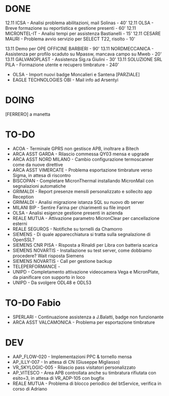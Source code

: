# DONE
12.11 ICSA - Analisi problema abilitazioni, mail Solinas - 40'
12.11 OLSA - Breve formazione su reportistica e gestione presenti - 60'
12.11 MICRONTEL-IT - Analisi tempi per assistenza Bastianelli - 15'
12.11 CESARE MAURI - Problema avvio servizio per SELECT T22, risolto - 10'

13.11 Demo per OPE OFFICINE BARBIERI - 90'
13.11 NORDMECCANICA - Assistenza per profilo scaduto su Mpassw, mancava campo su Mweb - 20'
13.11 GALVANOPLAST - Assistenza Sig.ra Giulini - 30'
13.11 SOLUZIONE SRL PILA - Formazione utente e recupero timbrature - 240'
- OLSA - Import nuovi badge Moncalieri e Santena [PARZIALE]
- EAGLE TECHNOLOGIES OBI - Mail info ad Arsentyi


# DOING
[FERRERO] a manetta


# TO-DO
- ACOA - Terminale GPRS non gestisce APB, inoltrare a Bitech
- ARCA ASST GARDA - Rilascio commessa QY03 mensa e upgrade 
- ARCA ASST NORD MILANO - Cambio configurazione termoscanner come da nuove direttive
- ARCA ASST VIMERCATE - Problema esportazione timbrature verso Sigma, in attesa di riscontro
- BISCOPAN - Completare MicronThermal installando MicronMail con segnalazioni automatiche
- GRIMALDI - Report presenze mensili personalizzato e sollecito app Reception
- GRIMALDI - Analisi migrazione istanza SQL su nuovo db server
- MILANI BIP - Sentire Farina per chiarimenti su file import
- OLSA - Analisi esigenze gestione presenti in azienda
- REALE MUTUA - Attivazione parametro MicronClear per cancellazione esterni
- REALE SEGUROS - Notifiche su tornelli da Chamorro
- SIEMENS - Di quale apparecchiatura si tratta sulla segnalazione di OpenSSL?
- SIEMENS CNR PISA - Risposta a Rinaldi per Libra con batteria scarica
- SIEMENS NOVARTIS - Installazione su test server, come dobbiamo procedere? Wait risposta Siemens
- SIEMENS NOVARTIS - Call per gestione backup
- TELEPERFORMANCE - 
- UNIPD - Completamento attivazione videocamera Vega e MicronPlate, da pianificare con supporto in loco
- UNIPD - Da svolgere ODL48 e ODL53


# TO-DO Fabio
- SPERLARI - Continuazione assistenza a J.Balatti, badge non funzionante
- ARCA ASST VALCAMONICA - Problema per esportazione timbrature


# DEV
- AAP_FLOW-020 - Implementazioni PPC & tornello mensa
- AP_ILLY-007 - In attesa di CN (Giuseppe Migliasso)
- VR_SKYLOGIC-005 - Rilascio pass visitatori personalizzato
- AP_VITESCO - Area APB controllata anche su timbratura rifiutata con esito=3, in attesa di VR_ADP-105 con bugfix
- REALE MUTUA - Problema di blocco periodico del btService, verifica in corso di Adriano
